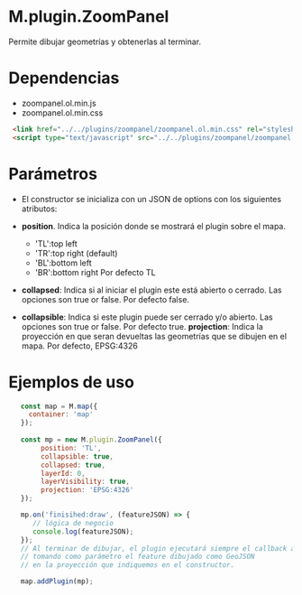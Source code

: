 # M.plugin.ZoomPanel

Permite dibujar geometrías y obtenerlas al terminar.

# Dependencias

- zoompanel.ol.min.js
- zoompanel.ol.min.css


```html
 <link href="../../plugins/zoompanel/zoompanel.ol.min.css" rel="stylesheet" />
 <script type="text/javascript" src="../../plugins/zoompanel/zoompanel.ol.min.js"></script>
```

# Parámetros

- El constructor se inicializa con un JSON de options con los siguientes atributos:

- **position**. Indica la posición donde se mostrará el plugin sobre el mapa.
  - 'TL':top left
  - 'TR':top right (default)
  - 'BL':bottom left 
  - 'BR':bottom right
  Por defecto TL
- **collapsed**: Indica si al iniciar el plugin este está abierto o cerrado. Las opciones son true or false. Por defecto false.
- **collapsible**: Indica si este plugin puede ser cerrado y/o abierto. Las opciones son true or false. Por defecto true.
**projection**: Indica la proyección en que seran devueltas las geometrías que se dibujen en el mapa. Por defecto, EPSG:4326

# Ejemplos de uso

```javascript
   const map = M.map({
     container: 'map'
   });
  
   const mp = new M.plugin.ZoomPanel({
        position: 'TL',
        collapsible: true,
        collapsed: true,
        layerId: 0,
        layerVisibility: true,
        projection: 'EPSG:4326'
   });

   mp.on('finisihed:draw', (featureJSON) => {
      // lógica de negocio
      console.log(featureJSON);
   });
   // Al terminar de dibujar, el plugin ejecutará siempre el callback anterior, 
   // tomando como parámetro el feature dibujado como GeoJSON 
   // en la proyección que indiquemos en el constructor.

   map.addPlugin(mp);
```
